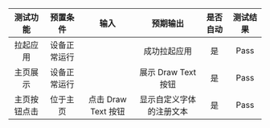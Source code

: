 | 测试功能    | 预置条件         | 输入             |         预期输出          | 是否自动 | 测试结果 |
|:-------:|:------------:|:--------------:|:---------------------:|:----:|:----:|
| 拉起应用 |    设备正常运行      |                 |        成功拉起应用         | 是    | Pass |
| 主页展示 |    设备正常运行      |                 |    展示 Draw Text 按钮    | 是    | Pass |
| 主页按钮点击 |  位于主页        |  点击 Draw Text 按钮  |     显示自定义字体的注册文本      | 是    | Pass |
